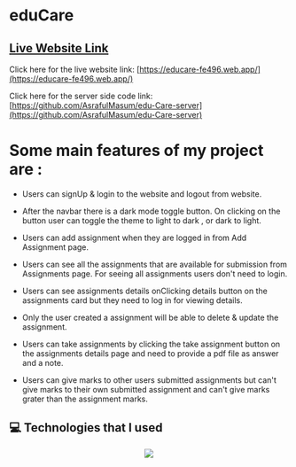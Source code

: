 # eduCare

## [ Live Website Link](https://educare-fe496.web.app/)

Click here for the live website link: [https://educare-fe496.web.app/](https://educare-fe496.web.app/)

Click here for the server side code link: [https://github.com/AsrafulMasum/edu-Care-server](https://github.com/AsrafulMasum/edu-Care-server)

# Some main features of my project are :

- Users can signUp & login to the website and logout from website.

- After the navbar there is a dark mode toggle button. On clicking on the button user can toggle the theme to light to dark , or dark to light.

- Users can add assignment when they are logged in from Add Assignment page.

- Users can see all the assignments that are available for submission from Assignments page. For seeing all assignments users don't need to login.

- Users can see assignments details onClicking details button on the assignments card but they need to log in for viewing details.

- Only the user created a assignment will be able to delete & update the assignment.

- Users can take assignments by clicking the take assignment button on the assignments details page and need to provide a pdf file as answer and a note.

- Users can give marks to other users submitted assignments but can't give marks to their own submitted assignment and can't give marks grater than the assignment marks.

## 💻 Technologies that I used

  <p align="center">
  <a href="https://skillicons.dev">
    <img src="https://skillicons.dev/icons?i=js,tailwind,react,firebase,nodejs,mongodb,express" />
  </a>
</p>
